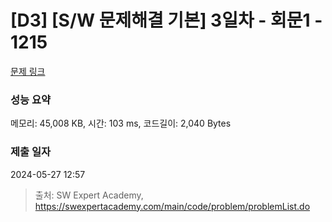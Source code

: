 # [D3] [S/W 문제해결 기본] 3일차 - 회문1 - 1215 

[문제 링크](https://swexpertacademy.com/main/code/problem/problemDetail.do?contestProbId=AV14QpAaAAwCFAYi) 

### 성능 요약

메모리: 45,008 KB, 시간: 103 ms, 코드길이: 2,040 Bytes

### 제출 일자

2024-05-27 12:57



> 출처: SW Expert Academy, https://swexpertacademy.com/main/code/problem/problemList.do